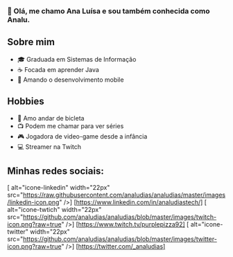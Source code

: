 ### 👋 Olá, me chamo Ana Luísa e sou também conhecida como Analu.

## Sobre mim
- 🎓 Graduada em Sistemas de Informação
- ☕ Focada em aprender Java
- 📱 Amando o desenvolvimento mobile

## Hobbies
- 🚴 Amo andar de bicleta
- 📺 Podem me chamar para ver séries
- 🎮 Jogadora de video-game desde a infância
- 💻 Streamer na Twitch

## Minhas redes sociais:
[<img align="left"> alt="icone-linkedin" width="22px" src="https://raw.githubusercontent.com/analudias/analudias/master/images/linkedin-icon.png" />] [https://www.linkedin.com/in/analudiastech/]
[<img align="left"> alt="icone-twtich" width="22px" src="https://github.com/analudias/analudias/blob/master/images/twitch-icon.png?raw=true" />] [https://www.twitch.tv/purplepizza92]
[<img align="left"> alt="icone-twitter" width="22px" src="https://github.com/analudias/analudias/blob/master/images/twitter-icon.png?raw=true" />] [https://twitter.com/_analudias]